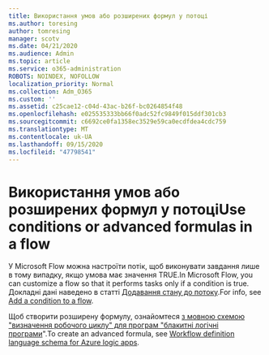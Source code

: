 ```yaml
---
title: Використання умов або розширених формул у потоці
ms.author: toresing
author: tomresing
manager: scotv
ms.date: 04/21/2020
ms.audience: Admin
ms.topic: article
ms.service: o365-administration
ROBOTS: NOINDEX, NOFOLLOW
localization_priority: Normal
ms.collection: Adm_O365
ms.custom: ''
ms.assetid: c25cae12-c04d-43ac-b26f-bc0264854f48
ms.openlocfilehash: e025535333bb66f0adc52fc9849f015ddf301cb3
ms.sourcegitcommit: c6692ce0fa1358ec3529e59ca0ecdfdea4cdc759
ms.translationtype: MT
ms.contentlocale: uk-UA
ms.lasthandoff: 09/15/2020
ms.locfileid: "47798541"
---
```

# <a name="use-conditions-or-advanced-formulas-in-a-flow"></a><span data-ttu-id="c3f57-102">Використання умов або розширених формул у потоці</span><span class="sxs-lookup"><span data-stu-id="c3f57-102">Use conditions or advanced formulas in a flow</span></span>

<span data-ttu-id="c3f57-103">У Microsoft Flow можна настроїти потік, щоб виконувати завдання лише в тому випадку, якщо умова має значення TRUE.</span><span class="sxs-lookup"><span data-stu-id="c3f57-103">In Microsoft Flow, you can customize a flow so that it performs tasks only if a condition is true.</span></span> <span data-ttu-id="c3f57-104">Докладні дані наведено в статті [Додавання стану до потоку](https://go.microsoft.com/fwlink/?linkid=872112).</span><span class="sxs-lookup"><span data-stu-id="c3f57-104">For info, see [Add a condition to a flow](https://go.microsoft.com/fwlink/?linkid=872112).</span></span>
  
<span data-ttu-id="c3f57-105">Щоб створити розширену формулу, ознайомтеся [з мовною схемою "визначення робочого циклу" для програм "блакитні логічні програми](https://aka.ms/logicexpressions)".</span><span class="sxs-lookup"><span data-stu-id="c3f57-105">To create an advanced formula, see [Workflow definition language schema for Azure logic apps](https://aka.ms/logicexpressions).</span></span>
  

